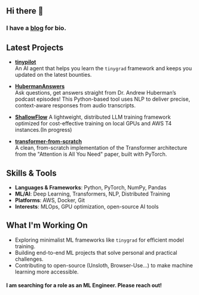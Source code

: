 ## Hi there 👋

### I have a [blog](https://ninoristeski.github.io/) for bio.

## Latest Projects

- **[tinypilot](https://github.com/[your-username]/tinypilot)**  
  An AI agent that helps you learn the `tinygrad` framework and keeps you updated on the latest bounties.
- **[HubermanAnswers](https://github.com/[your-username]/HubermanAnswers)**  
  Ask questions, get answers straight from Dr. Andrew Huberman’s podcast episodes! This Python-based tool uses NLP to deliver precise, context-aware responses from audio transcripts.  

- **[ShallowFlow](https://github.com/[your-username]/ShallowFlow)**
  A lightweight, distributed LLM training framework optimized for cost-effective training on local GPUs and AWS T4 instances.(In progress)

- **[transformer-from-scratch](https://github.com/[your-username]/transformer-from-scratch)**  
  A clean, from-scratch implementation of the Transformer architecture from the "Attention is All You Need" paper, built with PyTorch. 

## Skills & Tools
- **Languages & Frameworks**: Python, PyTorch, NumPy, Pandas
- **ML/AI**: Deep Learning, Transformers, NLP, Distributed Training
- **Platforms**: AWS, Docker, Git
- **Interests**: MLOps, GPU optimization, open-source AI tools

## What I'm Working On
- Exploring minimalist ML frameworks like `tinygrad` for efficient model training.
- Building end-to-end ML projects that solve personal and practical challenges.
- Contributing to open-source (Unsloth, Browser-Use...) to make machine learning more accessible.

#### I am searching for a role as an ML Engineer. Please reach out!

